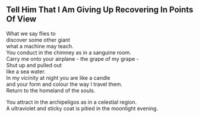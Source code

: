 Tell Him That I Am Giving Up Recovering In Points Of View
---------------------------------------------------------
What we say flies to  
discover some other giant  
what a machine may teach.  
You conduct in the chimney as in a sanguine room.  
Carry me onto your airplane - the grape of my grape -  
Shut up and pulled out  
like a sea water.  
In my vicinity at night you are like a candle  
and your form and colour the way I travel them.  
Return to the homeland of the souls.  
  
You attract in the archipeligos as in a celestial region.  
A ultraviolet and sticky coat is pitied in the moonlight evening.  
